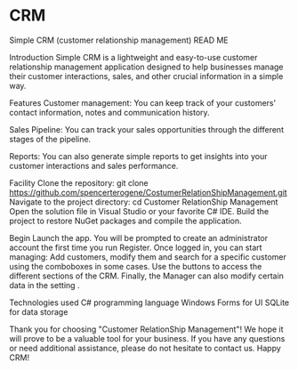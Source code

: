 # CRM
Simple CRM (customer relationship management) READ ME

Introduction
Simple CRM is a lightweight and easy-to-use customer relationship management application designed to help businesses manage their customer interactions, sales, and other crucial information in a simple way.

Features
Customer management: You can keep track of your customers' contact information, notes and communication history.

Sales Pipeline: You can track your sales opportunities through the different stages of the pipeline.

Reports: You can also generate simple reports to get insights into your customer interactions and sales performance.

Facility
Clone the repository: git clone https://github.com/spencerterogene/CostumerRelationShipManagement.git
Navigate to the project directory: cd Customer RelationShip Management
Open the solution file in Visual Studio or your favorite C# IDE.
Build the project to restore NuGet packages and compile the application.

Begin
Launch the app.
You will be prompted to create an administrator account the first time you run Register. Once logged in, you can start managing: Add customers, modify them and search for a specific customer using the comboboxes in some cases.
Use the buttons to access the different sections of the CRM.
Finally, the Manager can also modify certain data in the setting .

Technologies used
C# programming language
Windows Forms for UI
SQLite for data storage



Thank you for choosing "Customer RelationShip Management"! We hope it will prove to be a valuable tool for your business. If you have any questions or need additional assistance, please do not hesitate to contact us. Happy CRM!

